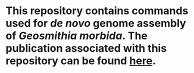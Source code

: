 # This repository contains commands used for *de novo* genome assembly of *Geosmithia morbida*. The publication associated with this repository can be found [here]. 

[here]: https://peerj.com/articles/1952/ 
